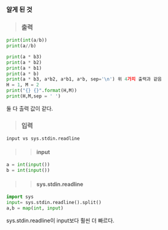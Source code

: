 ### 알게 된 것

> ### 출력
``` python
print(int(a/b))
print(a//b)
```
``` python
print(a * b3)
print(a * b2)
print(a * b1)
print(a * b)
print(a * b3, a*b2, a*b1, a*b, sep='\n') 위 4가지 출력과 같음
H = 1, M = 2
print("{} {}".format(H,M))
print(H,M,sep = ' ')
```
둘 다 출력 값이 같다.

> ### 입력
	input vs sys.stdin.readline
>> #### input
``` python
a = int(input())
b = int(input())
```
>>#### sys.stdin.readline
``` python
import sys
input= sys.stdin.readline().split()
a,b = map(int, input)
```
sys.stdin.readline이 input보다 훨씬 더 빠르다.


